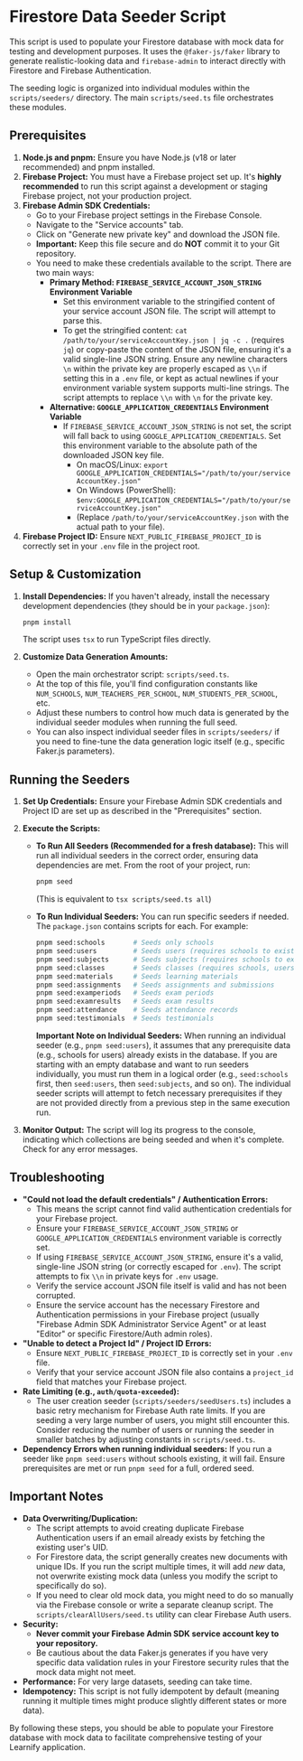 
# Firestore Data Seeder Script

This script is used to populate your Firestore database with mock data for testing and development purposes. It uses the `@faker-js/faker` library to generate realistic-looking data and `firebase-admin` to interact directly with Firestore and Firebase Authentication.

The seeding logic is organized into individual modules within the `scripts/seeders/` directory. The main `scripts/seed.ts` file orchestrates these modules.

## Prerequisites

1.  **Node.js and pnpm:** Ensure you have Node.js (v18 or later recommended) and pnpm installed.
2.  **Firebase Project:** You must have a Firebase project set up. It's **highly recommended** to run this script against a development or staging Firebase project, not your production project.
3.  **Firebase Admin SDK Credentials:**
    *   Go to your Firebase project settings in the Firebase Console.
    *   Navigate to the "Service accounts" tab.
    *   Click on "Generate new private key" and download the JSON file.
    *   **Important:** Keep this file secure and do **NOT** commit it to your Git repository.
    *   You need to make these credentials available to the script. There are two main ways:
        *   **Primary Method: `FIREBASE_SERVICE_ACCOUNT_JSON_STRING` Environment Variable**
            *   Set this environment variable to the stringified content of your service account JSON file. The script will attempt to parse this.
            *   To get the stringified content: `cat /path/to/your/serviceAccountKey.json | jq -c .` (requires `jq`) or copy-paste the content of the JSON file, ensuring it's a valid single-line JSON string. Ensure any newline characters `\n` within the private key are properly escaped as `\\n` if setting this in a `.env` file, or kept as actual newlines if your environment variable system supports multi-line strings. The script attempts to replace `\\n` with `\n` for the private key.
        *   **Alternative: `GOOGLE_APPLICATION_CREDENTIALS` Environment Variable**
            *   If `FIREBASE_SERVICE_ACCOUNT_JSON_STRING` is not set, the script will fall back to using `GOOGLE_APPLICATION_CREDENTIALS`. Set this environment variable to the absolute path of the downloaded JSON key file.
                *   On macOS/Linux: `export GOOGLE_APPLICATION_CREDENTIALS="/path/to/your/serviceAccountKey.json"`
                *   On Windows (PowerShell): `$env:GOOGLE_APPLICATION_CREDENTIALS="/path/to/your/serviceAccountKey.json"`
                *   (Replace `/path/to/your/serviceAccountKey.json` with the actual path to your file).
4.  **Firebase Project ID:** Ensure `NEXT_PUBLIC_FIREBASE_PROJECT_ID` is correctly set in your `.env` file in the project root.

## Setup & Customization

1.  **Install Dependencies:**
    If you haven't already, install the necessary development dependencies (they should be in your `package.json`):
    ```bash
    pnpm install
    ```
    The script uses `tsx` to run TypeScript files directly.

2.  **Customize Data Generation Amounts:**
    *   Open the main orchestrator script: `scripts/seed.ts`.
    *   At the top of this file, you'll find configuration constants like `NUM_SCHOOLS`, `NUM_TEACHERS_PER_SCHOOL`, `NUM_STUDENTS_PER_SCHOOL`, etc.
    *   Adjust these numbers to control how much data is generated by the individual seeder modules when running the full seed.
    *   You can also inspect individual seeder files in `scripts/seeders/` if you need to fine-tune the data generation logic itself (e.g., specific Faker.js parameters).

## Running the Seeders

1.  **Set Up Credentials:** Ensure your Firebase Admin SDK credentials and Project ID are set up as described in the "Prerequisites" section.

2.  **Execute the Scripts:**

    *   **To Run All Seeders (Recommended for a fresh database):**
        This will run all individual seeders in the correct order, ensuring data dependencies are met.
        From the root of your project, run:
        ```bash
        pnpm seed
        ```
        (This is equivalent to `tsx scripts/seed.ts all`)

    *   **To Run Individual Seeders:**
        You can run specific seeders if needed. The `package.json` contains scripts for each. For example:
        ```bash
        pnpm seed:schools       # Seeds only schools
        pnpm seed:users         # Seeds users (requires schools to exist)
        pnpm seed:subjects      # Seeds subjects (requires schools to exist)
        pnpm seed:classes       # Seeds classes (requires schools, users, subjects)
        pnpm seed:materials     # Seeds learning materials
        pnpm seed:assignments   # Seeds assignments and submissions
        pnpm seed:examperiods   # Seeds exam periods
        pnpm seed:examresults   # Seeds exam results
        pnpm seed:attendance    # Seeds attendance records
        pnpm seed:testimonials  # Seeds testimonials
        ```
        **Important Note on Individual Seeders:** When running an individual seeder (e.g., `pnpm seed:users`), it assumes that any prerequisite data (e.g., schools for users) already exists in the database. If you are starting with an empty database and want to run seeders individually, you must run them in a logical order (e.g., `seed:schools` first, then `seed:users`, then `seed:subjects`, and so on). The individual seeder scripts will attempt to fetch necessary prerequisites if they are not provided directly from a previous step in the same execution run.

3.  **Monitor Output:** The script will log its progress to the console, indicating which collections are being seeded and when it's complete. Check for any error messages.

## Troubleshooting

*   **"Could not load the default credentials" / Authentication Errors:**
    *   This means the script cannot find valid authentication credentials for your Firebase project.
    *   Ensure your `FIREBASE_SERVICE_ACCOUNT_JSON_STRING` or `GOOGLE_APPLICATION_CREDENTIALS` environment variable is correctly set.
    *   If using `FIREBASE_SERVICE_ACCOUNT_JSON_STRING`, ensure it's a valid, single-line JSON string (or correctly escaped for `.env`). The script attempts to fix `\\n` in private keys for `.env` usage.
    *   Verify the service account JSON file itself is valid and has not been corrupted.
    *   Ensure the service account has the necessary Firestore and Authentication permissions in your Firebase project (usually "Firebase Admin SDK Administrator Service Agent" or at least "Editor" or specific Firestore/Auth admin roles).
*   **"Unable to detect a Project Id" / Project ID Errors:**
    *   Ensure `NEXT_PUBLIC_FIREBASE_PROJECT_ID` is correctly set in your `.env` file.
    *   Verify that your service account JSON file also contains a `project_id` field that matches your Firebase project.
*   **Rate Limiting (e.g., `auth/quota-exceeded`):**
    *   The user creation seeder (`scripts/seeders/seedUsers.ts`) includes a basic retry mechanism for Firebase Auth rate limits. If you are seeding a very large number of users, you might still encounter this. Consider reducing the number of users or running the seeder in smaller batches by adjusting constants in `scripts/seed.ts`.
*   **Dependency Errors when running individual seeders:** If you run a seeder like `pnpm seed:users` without schools existing, it will fail. Ensure prerequisites are met or run `pnpm seed` for a full, ordered seed.

## Important Notes

*   **Data Overwriting/Duplication:**
    *   The script attempts to avoid creating duplicate Firebase Authentication users if an email already exists by fetching the existing user's UID.
    *   For Firestore data, the script generally creates new documents with unique IDs. If you run the script multiple times, it will add *new* data, not overwrite existing mock data (unless you modify the script to specifically do so).
    *   If you need to clear old mock data, you might need to do so manually via the Firebase console or write a separate cleanup script. The `scripts/clearAllUsers/seed.ts` utility can clear Firebase Auth users.
*   **Security:**
    *   **Never commit your Firebase Admin SDK service account key to your repository.**
    *   Be cautious about the data Faker.js generates if you have very specific data validation rules in your Firestore security rules that the mock data might not meet.
*   **Performance:** For very large datasets, seeding can take time.
*   **Idempotency:** This script is not fully idempotent by default (meaning running it multiple times might produce slightly different states or more data).

By following these steps, you should be able to populate your Firestore database with mock data to facilitate comprehensive testing of your Learnify application.

```
